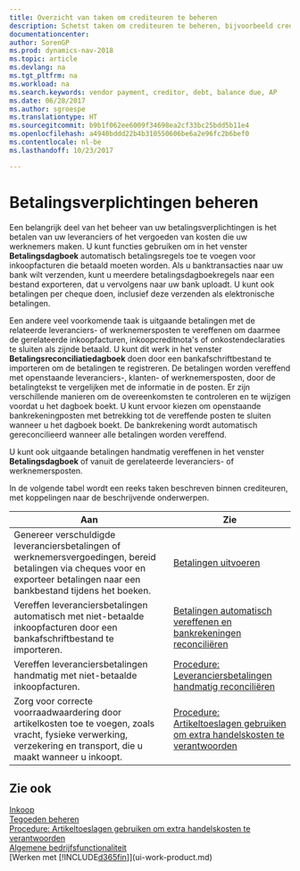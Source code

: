 ```yaml
---
title: Overzicht van taken om crediteuren te beheren
description: Schetst taken om crediteuren te beheren, bijvoorbeeld crediteuren betalen of uitgaande betalingen vereffenen met posten om facturen of creditnota's te sluiten.
documentationcenter: 
author: SorenGP
ms.prod: dynamics-nav-2018
ms.topic: article
ms.devlang: na
ms.tgt_pltfrm: na
ms.workload: na
ms.search.keywords: vendor payment, creditor, debt, balance due, AP
ms.date: 06/28/2017
ms.author: sgroespe
ms.translationtype: HT
ms.sourcegitcommit: b9b1f062ee6009f34698ea2cf33bc25bdd5b11e4
ms.openlocfilehash: a4940bddd22b4b310550606be6a2e96fc2b6bef0
ms.contentlocale: nl-be
ms.lasthandoff: 10/23/2017

---
```

# <a name="managing-payables"></a>Betalingsverplichtingen beheren
Een belangrijk deel van het beheer van uw betalingsverplichtingen is het betalen van uw leveranciers of het vergoeden van kosten die uw werknemers maken. U kunt functies gebruiken om in het venster **Betalingsdagboek** automatisch betalingsregels toe te voegen voor inkoopfacturen die betaald moeten worden. Als u banktransacties naar uw bank wilt verzenden, kunt u meerdere betalingsdagboekregels naar een bestand exporteren, dat u vervolgens naar uw bank uploadt. U kunt ook betalingen per cheque doen, inclusief deze verzenden als elektronische betalingen.

Een andere veel voorkomende taak is uitgaande betalingen met de relateerde leveranciers- of werknemersposten te vereffenen om daarmee de gerelateerde inkoopfacturen, inkoopcreditnota's of onkostendeclaraties te sluiten als zijnde betaald. U kunt dit werk in het venster **Betalingsreconciliatiedagboek** doen door een bankafschriftbestand te importeren om de betalingen te registreren. De betalingen worden vereffend met openstaande leveranciers-, klanten- of werknemersposten, door de betalingtekst te vergelijken met de informatie in de posten. Er zijn verschillende manieren om de overeenkomsten te controleren en te wijzigen voordat u het dagboek boekt. U kunt ervoor kiezen om openstaande bankrekeningposten met betrekking tot de vereffende posten te sluiten wanneer u het dagboek boekt. De bankrekening wordt automatisch gereconcilieerd wanneer alle betalingen worden vereffend.

U kunt ook uitgaande betalingen handmatig vereffenen in het venster **Betalingsdagboek** of vanuit de gerelateerde leveranciers- of werknemersposten.

In de volgende tabel wordt een reeks taken beschreven binnen crediteuren, met koppelingen naar de beschrijvende onderwerpen.

| Aan | Zie |
| --- | --- |
| Genereer verschuldigde leveranciersbetalingen of werknemersvergoedingen, bereid betalingen via cheques voor en exporteer betalingen naar een bankbestand tijdens het boeken. |[Betalingen uitvoeren](payables-make-payments.md) |
| Vereffen leveranciersbetalingen automatisch met niet-betaalde inkoopfacturen door een bankafschriftbestand te importeren. |[Betalingen automatisch vereffenen en bankrekeningen reconciliëren](receivables-apply-payments-auto-reconcile-bank-accounts.md) |
| Vereffen leveranciersbetalingen handmatig met niet-betaalde inkoopfacturen. |[Procedure: Leveranciersbetalingen handmatig reconciliëren](payables-how-apply-purchase-transactions-manually.md) |
|Zorg voor correcte voorraadwaardering door artikelkosten toe te voegen, zoals vracht, fysieke verwerking, verzekering en transport, die u maakt wanneer u inkoopt.|[Procedure: Artikeltoeslagen gebruiken om extra handelskosten te verantwoorden](payables-how-assign-item-charges.md)|

## <a name="see-also"></a>Zie ook
[Inkoop](purchasing-manage-purchasing.md)  
[Tegoeden beheren](receivables-manage-receivables.md)  
[Procedure: Artikeltoeslagen gebruiken om extra handelskosten te verantwoorden](payables-how-assign-item-charges.md)  
[Algemene bedrijfsfunctionaliteit](ui-across-business-areas.md)  
[Werken met [!INCLUDE[d365fin](includes/d365fin_md.md)]](ui-work-product.md)


